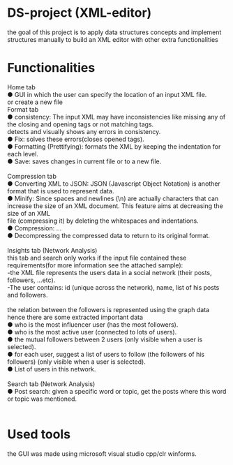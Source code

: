 # DS-project (XML-editor)
  the goal of this project is to apply data structures concepts and implement structures manually to build an XML editor with other extra functionalities <br />
  
# Functionalities
Home tab <br />
  ● GUI in which the user can specify the location of an input XML file.  <br />
  or create a new file 
 <br />
Format tab <br />
  ● consistency: The input XML may have inconsistencies like missing any of the closing and opening tags or not matching tags. <br />
      detects and visually shows any errors in consistency. <br />
  ● Fix: solves these errors(closes opened tags). <br />
  ● Formatting (Prettifying): formats the XML by keeping the indentation for each level. <br />
  ● Save: saves changes in current file or to a new file. <br />
 <br />
Compression tab <br />
  ● Converting XML to JSON: JSON (Javascript Object Notation) is another format that is used to represent data. <br />
  ● Minify: Since spaces and newlines (\n) are actually characters that can increase the size of an XML document. This feature aims at decreasing the size of an XML  <br />
    file (compressing it) by deleting the whitespaces and indentations. <br />
  ● Compression: ... <br />
  ● Decompressing the compressed data to return to its original format. <br />
   <br />
Insights tab (Network Analysis) <br />
  this tab and search only works if the input file contained these requirements(for more information see the attached sample): <br />
  -the XML file represents the users data in a social network (their posts, followers, ...etc). <br />
  -The user contains: id (unique across the network), name, list of his posts and followers. <br />
  <br /> 
  the relation between the followers is represented using the graph data hence there are some extracted important data <br />
  ● who is the most influencer user (has the most followers). <br />
  ● who is the most active user (connected to lots of users). <br />
  ● the mutual followers between 2 users (only visible when a user is selected). <br />
  ● for each user, suggest a list of users to follow (the followers of his followers) (only visible when a user is selected). <br />
  ● List of users in this network.  <br />
   <br />
Search tab (Network Analysis) <br />
  ● Post search: given a specific word or topic, get the posts where this word or topic was mentioned. <br />
 <br />
# Used tools 
  the GUI was made using microsoft visual studio cpp/clr winforms. <br />
